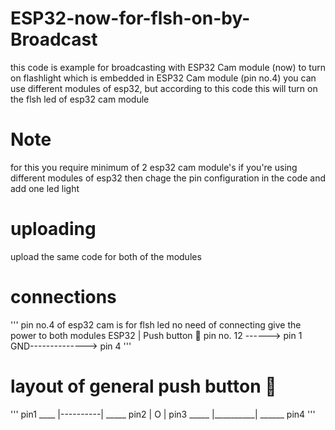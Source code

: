 # ESP32-now-for-flsh-on-by-Broadcast
this code is example for broadcasting with ESP32 Cam module (now) to turn on flashlight which is embedded in ESP32 Cam module (pin no.4)
you can use different modules of esp32, but according to this code this will turn on the flsh led of esp32 cam module
# Note 
for this you require minimum of 2 esp32 cam module's 
if you're using different modules of esp32 then chage the pin configuration in the code and add one led light 
# uploading
upload the same code for both of the modules
# connections
'''
pin no.4 of esp32 cam is for flsh led no need of connecting 
give the power to both modules
ESP32        |    Push button 🔳 
pin no. 12 ------> pin 1
GND--------------> pin 4
'''
# layout of general push button 🔳
'''
pin1  ____ |----------| _____ pin2
           |    O     | 
pin3 _____ |__________| ______ pin4
'''
